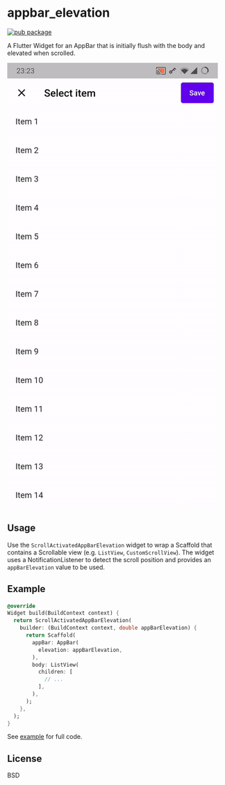 # appbar_elevation
[![pub package](https://img.shields.io/pub/v/appbar_elevation.svg)](https://pub.dev/packages/appbar_elevation)

A Flutter Widget for an AppBar that is initially flush with the body and 
elevated when scrolled.

![](appbar_elevation.gif)

## Usage

Use the `ScrollActivatedAppBarElevation` widget to wrap a Scaffold that contains 
a Scrollable view (e.g. `ListView`, `CustomScrollView`). The widget uses a 
NotificationListener to detect the scroll position and provides an 
`appBarElevation` value to be used.

## Example
```dart
@override
Widget build(BuildContext context) {
  return ScrollActivatedAppBarElevation(
    builder: (BuildContext context, double appBarElevation) {
      return Scaffold(
        appBar: AppBar(
          elevation: appBarElevation,
        ),
        body: ListView(
          children: [
            // ...
          ],
        ),
      );
    },
  );
}
```

See [example](example) for full code.

## License

BSD